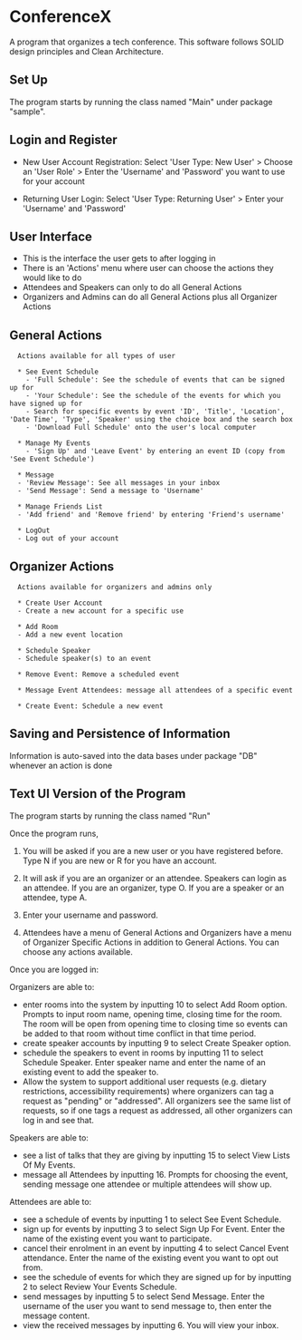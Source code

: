 # ConferenceX
A program that organizes a tech conference. This software follows SOLID design principles and Clean Architecture. 

## Set Up

   The program starts by running the class named "Main" under package "sample".


## Login and Register

   * New User Account Registration:
     Select 'User Type: New User' > Choose an 'User Role' > Enter the 'Username' and 'Password' you want to use for your account

   * Returning User Login:
     Select 'User Type: Returning User' > Enter your 'Username' and 'Password'


## User Interface

   - This is the interface the user gets to after logging in
   - There is an 'Actions' menu where user can choose the actions they would like to do
   - Attendees and Speakers can only to do all General Actions
   - Organizers and Admins can do all General Actions plus all Organizer Actions

   ## General Actions
      Actions available for all types of user

      * See Event Schedule
        - 'Full Schedule': See the schedule of events that can be signed up for
        - 'Your Schedule': See the schedule of the events for which you have signed up for
        - Search for specific events by event 'ID', 'Title', 'Location', 'Date Time', 'Type', 'Speaker' using the choice box and the search box
        - 'Download Full Schedule' onto the user's local computer

      * Manage My Events
        - 'Sign Up' and 'Leave Event' by entering an event ID (copy from 'See Event Schedule')

      * Message
      - 'Review Message': See all messages in your inbox
      - 'Send Message': Send a message to 'Username'

      * Manage Friends List
      - 'Add friend' and 'Remove friend' by entering 'Friend's username'

      * LogOut
      - Log out of your account

   ## Organizer Actions
      Actions available for organizers and admins only

      * Create User Account
      - Create a new account for a specific use

      * Add Room
      - Add a new event location

      * Schedule Speaker
      - Schedule speaker(s) to an event

      * Remove Event: Remove a scheduled event

      * Message Event Attendees: message all attendees of a specific event

      * Create Event: Schedule a new event


## Saving and Persistence of Information

   Information is auto-saved into the data bases under package "DB" whenever an action is done


## Text UI Version of the Program

The program starts by running the class named "Run"

Once the program runs, 
1. You will be asked if you are a new user or you have registered before. Type N if you are new or R for you have an account.

2. It will ask if you are an organizer or an attendee. Speakers can login as an attendee.
If you are an organizer, type O. If you are a speaker or an attendee, type A.

3. Enter your username and password.

4. Attendees have a menu of General Actions and Organizers have a menu of Organizer Specific Actions in addition to General Actions. You can choose any actions available.

Once you are logged in:

Organizers are able to:
- enter rooms into the system by inputting 10 to select Add Room option. Prompts to input room name, opening time, closing time for the room. The room will be open from opening time to closing time so events can be added to that room without time conflict in that time period.
- create speaker accounts by inputting 9 to select Create Speaker option.
- schedule the speakers to event in rooms by inputting 11 to select Schedule Speaker. Enter speaker name and enter the name of an existing event to add the speaker to.
- Allow the system to support additional user requests (e.g. dietary restrictions, accessibility requirements) where organizers can tag a request as "pending" or "addressed". All organizers see the same list of requests, so if one tags a request as addressed, all other organizers can log in and see that.

Speakers are able to:
- see a list of talks that they are giving by inputting 15 to select View Lists Of My Events.
- message all Attendees by inputting 16. Prompts for choosing the event, sending message one attendee or multiple attendees will show up.

Attendees are able to:
- see a schedule of events by inputting 1 to select See Event Schedule.
- sign up for events by inputting 3 to select Sign Up For Event. Enter the name of the existing event you want to participate.
- cancel their enrolment in an event by inputting 4 to select Cancel Event attendance. Enter the name of the existing event you want to opt out from.
- see the schedule of events for which they are signed up for by inputting 2 to select Review Your Events Schedule.
- send messages by inputting 5 to select Send Message. Enter the username of the user you want to send message to, then enter the message content.
- view the received messages by inputting 6. You will view your inbox.
